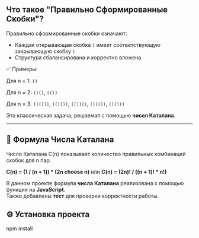 ## Что такое "Правильно Сформированные Скобки"?

Правильно сформированные скобки означают:

- Каждая открывающая скобка `(` имеет соответствующую закрывающую скобку `)`
- Структура сбалансирована и корректно вложена

✅ Примеры:

Для n = 1: `()`

Для n = 2: `()()`, `(())`

Для n = 3: `((()))`, `(()())`, `(())()`, `()(())`, `()()()`

Это классическая задача, решаемая с помощью **чисел Каталана**.

---

## 📘 Формула Числа Каталана

Число Каталана C(n) показывает количество правильных комбинаций скобок для n пар:

**C(n) = (1 / (n + 1)) * (2n choose n)**  или **C(n) = (2n)! / ((n + 1)! * n!)**

В данном проекте формула **числа Каталана** реализована с помощью функции на **JavaScript**.  
Также добавлены **тест** для проверки корректности работы.

## ⚙️ Установка проекта

npm install
